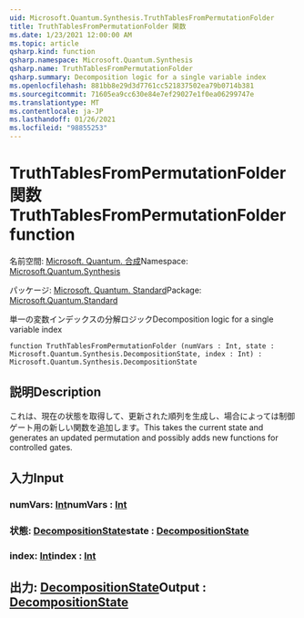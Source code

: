 ```yaml
---
uid: Microsoft.Quantum.Synthesis.TruthTablesFromPermutationFolder
title: TruthTablesFromPermutationFolder 関数
ms.date: 1/23/2021 12:00:00 AM
ms.topic: article
qsharp.kind: function
qsharp.namespace: Microsoft.Quantum.Synthesis
qsharp.name: TruthTablesFromPermutationFolder
qsharp.summary: Decomposition logic for a single variable index
ms.openlocfilehash: 881bb8e29d3d7761cc521837502ea79b0714b381
ms.sourcegitcommit: 71605ea9cc630e84e7ef29027e1f0ea06299747e
ms.translationtype: MT
ms.contentlocale: ja-JP
ms.lasthandoff: 01/26/2021
ms.locfileid: "98855253"
---
```

# <a name="truthtablesfrompermutationfolder-function"></a><span data-ttu-id="682e1-102">TruthTablesFromPermutationFolder 関数</span><span class="sxs-lookup"><span data-stu-id="682e1-102">TruthTablesFromPermutationFolder function</span></span>

<span data-ttu-id="682e1-103">名前空間: [Microsoft. Quantum. 合成](xref:Microsoft.Quantum.Synthesis)</span><span class="sxs-lookup"><span data-stu-id="682e1-103">Namespace: [Microsoft.Quantum.Synthesis](xref:Microsoft.Quantum.Synthesis)</span></span>

<span data-ttu-id="682e1-104">パッケージ: [Microsoft. Quantum. Standard](https://nuget.org/packages/Microsoft.Quantum.Standard)</span><span class="sxs-lookup"><span data-stu-id="682e1-104">Package: [Microsoft.Quantum.Standard](https://nuget.org/packages/Microsoft.Quantum.Standard)</span></span>


<span data-ttu-id="682e1-105">単一の変数インデックスの分解ロジック</span><span class="sxs-lookup"><span data-stu-id="682e1-105">Decomposition logic for a single variable index</span></span>

```qsharp
function TruthTablesFromPermutationFolder (numVars : Int, state : Microsoft.Quantum.Synthesis.DecompositionState, index : Int) : Microsoft.Quantum.Synthesis.DecompositionState
```


## <a name="description"></a><span data-ttu-id="682e1-106">説明</span><span class="sxs-lookup"><span data-stu-id="682e1-106">Description</span></span>

<span data-ttu-id="682e1-107">これは、現在の状態を取得して、更新された順列を生成し、場合によっては制御ゲート用の新しい関数を追加します。</span><span class="sxs-lookup"><span data-stu-id="682e1-107">This takes the current state and generates an updated permutation and possibly adds new functions for controlled gates.</span></span>

## <a name="input"></a><span data-ttu-id="682e1-108">入力</span><span class="sxs-lookup"><span data-stu-id="682e1-108">Input</span></span>

### <a name="numvars--int"></a><span data-ttu-id="682e1-109">numVars: [Int](xref:microsoft.quantum.lang-ref.int)</span><span class="sxs-lookup"><span data-stu-id="682e1-109">numVars : [Int](xref:microsoft.quantum.lang-ref.int)</span></span>




### <a name="state--decompositionstate"></a><span data-ttu-id="682e1-110">状態: [DecompositionState](xref:Microsoft.Quantum.Synthesis.DecompositionState)</span><span class="sxs-lookup"><span data-stu-id="682e1-110">state : [DecompositionState](xref:Microsoft.Quantum.Synthesis.DecompositionState)</span></span>




### <a name="index--int"></a><span data-ttu-id="682e1-111">index: [Int](xref:microsoft.quantum.lang-ref.int)</span><span class="sxs-lookup"><span data-stu-id="682e1-111">index : [Int](xref:microsoft.quantum.lang-ref.int)</span></span>





## <a name="output--decompositionstate"></a><span data-ttu-id="682e1-112">出力: [DecompositionState](xref:Microsoft.Quantum.Synthesis.DecompositionState)</span><span class="sxs-lookup"><span data-stu-id="682e1-112">Output : [DecompositionState](xref:Microsoft.Quantum.Synthesis.DecompositionState)</span></span>

